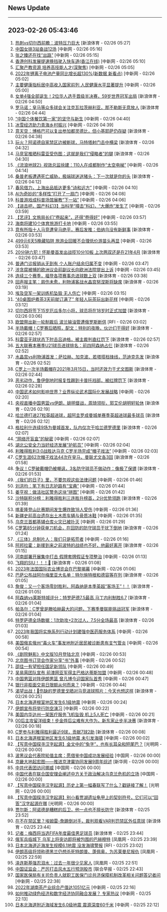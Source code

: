 ## News Update
---
2023-02-26 05:43:46
---
1. <a target="_blank" href="https://k.sina.cn/article_2018499075_784fda0302001ltsm.html?from=sports&subch=osport">热刺vs切尔西前瞻：波特压力巨大</a> [新浪体育 - 02/26 05:27]
2. <a target="_blank" href="http://www.chinanews.com//ty/2023/02-26/9960937.shtml">中国女排3站奋战12场</a> [中新网 - 02/26 05:16]
3. <a target="_blank" href="http://www.chinanews.com//ty/2023/02-26/9960936.shtml">张之臻还在找“出路”</a> [中新网 - 02/26 05:15]
4. <a target="_blank" href="http://www.chinanews.com//gn/2023/02-26/9960935.shtml">香港创科发展提速换挡驶入快车道(香江在线)</a> [中新网 - 02/26 05:10]
5. <a target="_blank" href="http://www.chinanews.com//gn/2023/02-26/9960934.shtml">汇聚产教资源 培养高技能人才(深聚焦)</a> [中新网 - 02/26 05:05]
6. <a target="_blank" href="http://www.chinanews.com//cj/2023/02-26/9960933.shtml">2022年锂离子电池产量同比增长超130%(新数据 新看点)</a> [中新网 - 02/26 05:02]
7. <a target="_blank" href="http://www.chinanews.com//gn/2023/02-26/9960932.shtml">主要健康指标居中高收入国家前列 人民健康水平显著提升</a> [中新网 - 02/26 05:00]
8. <a target="_blank" href="https://k.sina.cn/article_1688096585_649e4f490200172ey.html?from=sports&subch=osport">女单4强全部诞生！2位华人选手晋级半决赛，59岁世界冠军出局</a> [新浪体育 - 02/26 04:50]
9. <a target="_blank" href="https://k.sina.cn/article_2018499075_784fda0302001ltsj.html?from=sports&subch=osport">罗马诺：皇马等众多球会关注克瓦拉茨赫利亚，那不勒斯无意放人</a> [新浪体育 - 02/26 04:44]
10. <a target="_blank" href="http://www.chinanews.com//sh/2023/02-26/9960931.shtml">“中国个体餐饮第一家”的坚守与新生</a> [中新网 - 02/26 04:40]
11. <a target="_blank" href="http://www.chinanews.com//gn/2023/02-26/9960930.shtml">冰雪经济助力青海乡村振兴</a> [中新网 - 02/26 04:39]
12. <a target="_blank" href="https://k.sina.cn/article_2018499075_784fda0302001ltsg.html?from=sports&subch=osport">意天空：博格巴可以复出参加都灵德比，但小基耶萨仍存疑</a> [新浪体育 - 02/26 04:38]
13. <a target="_blank" href="https://k.sina.cn/article_2018499075_784fda0302001ltsb.html?from=sports&subch=osport">玩火？阿诺德自家禁区边被断球，马特塔射门击中横梁</a> [新浪体育 - 02/26 04:32]
14. <a target="_blank" href="https://k.sina.cn/article_2018499075_784fda0302001ltse.html?from=sports&subch=osport">马竞官推晒科雷亚受伤图：这就是我们“侵略者”的腿</a> [新浪体育 - 02/26 04:30]
15. <a target="_blank" href="http://www.chinanews.com//sh/2023/02-26/9960929.shtml">《流浪地球2》视效总监徐建：110人在成都制作“太空电梯”</a> [中新网 - 02/26 04:14]
16. <a target="_blank" href="https://k.sina.cn/article_2018499075_784fda0302001lts7.html?from=sports&subch=osport">桑普老板遭遇死亡威胁，极端球迷送猪头：下一次就是你的头</a> [新浪体育 - 02/26 04:12]
17. <a target="_blank" href="http://www.chinanews.com//cul/2023/02-26/9960928.shtml">春风借力，上海出品抵达更多“诗和远方”</a> [中新网 - 02/26 04:10]
18. <a target="_blank" href="http://www.chinanews.com//cj/2023/02-26/9960927.shtml">AI为奇妙的“多样性”打开了一扇门</a> [中新网 - 02/26 04:08]
19. <a target="_blank" href="http://www.chinanews.com//sh/2023/02-26/9960926.shtml">科普游戏成科普场馆展教“下一站”</a> [中新网 - 02/26 04:06]
20. <a target="_blank" href="http://www.chinanews.com//cul/2023/02-26/9960925.shtml">【进击吧，国产科幻3】当科学“撞击”科幻，“大爆炸”发生了</a> [中新网 - 02/26 03:59]
21. <a target="_blank" href="http://www.chinanews.com//sh/2023/02-26/9960924.shtml">【艺评】文旅局长们“卷起来”，还得“卷得好”</a> [中新网 - 02/26 03:57]
22. <a target="_blank" href="http://www.chinanews.com//sh/2023/02-26/9960923.shtml">海南将建10个体育旅游打卡地</a> [中新网 - 02/26 03:55]
23. <a target="_blank" href="https://k.sina.cn/article_2018499075_784fda0302001lts3.html?from=sports&subch=osport">意有所指十人马竞遭皇马绝平，赛后发推：伯纳乌没有新鲜事</a> [新浪体育 - 02/26 03:53]
24. <a target="_blank" href="http://www.chinanews.com//sh/2023/02-26/9960922.shtml">499元6天5晚藏陷阱 旅游业回暖不合理低价游苗头再显</a> [中新网 - 02/26 03:53]
25. <a target="_blank" href="https://k.sina.cn/article_2018499075_784fda0302001lts2.html?from=sports&subch=osport">20分钟六犯！怀斯曼首发出战揽10分10板 上次两双还是在21年4月</a> [新浪体育 - 02/26 03:47]
26. <a target="_blank" href="http://www.chinanews.com//sh/2023/02-26/9960921.shtml">普通门诊报销从无到有 个人账户结余归属不变</a> [中新网 - 02/26 03:47]
27. <a target="_blank" href="http://www.chinanews.com//gj/2023/02-26/9960920.shtml">涉贪腐被捕的欧洲议会前副议长向欧洲法院提出上诉</a> [中新网 - 02/26 03:45]
28. <a target="_blank" href="https://k.sina.cn/article_2018499075_784fda0302001ltrz.html?from=sports&subch=osport">连续三个赛季，福登各项赛事总进球数上双</a> [新浪体育 - 02/26 03:38]
29. <a target="_blank" href="https://k.sina.cn/article_2018499075_784fda0302001ltro.html?from=sports&subch=osport">回声报主笔：肩伤未愈，利物浦客战水晶宫努涅斯将缺席</a> [新浪体育 - 02/26 03:19]
30. <a target="_blank" href="http://www.chinanews.com//gj/2023/02-26/9960918.shtml">埃及空军一架训练机坠毁 无人伤亡</a> [中新网 - 02/26 03:15]
31. <a target="_blank" href="http://www.chinanews.com//sh/2023/02-26/9960919.shtml">“40桌围炉煮茶3天前就订满了” 年轻人玩茶玩出新花样</a> [中新网 - 02/26 03:12]
32. <a target="_blank" href="https://k.sina.cn/article_2018499075_784fda0302001ltrl.html?from=sports&subch=osport">切尔西将签下15岁厄瓜多尔小将，球员将在18岁时正式加盟</a> [新浪体育 - 02/26 03:06]
33. <a target="_blank" href="https://www.rfi.fr/cn/%E5%9B%BD%E9%99%85%E6%8A%A5%E9%81%93/20230225-%E9%92%88%E5%AF%B9%E9%9D%9E%E6%B4%B2%E4%BA%BA%E6%9D%83%E4%BE%B5%E7%8A%AF%E8%A1%8C%E4%B8%BA-%E6%AC%A7%E7%9B%9F%E8%BF%BD%E5%8A%A0%E5%88%B6%E8%A3%81%E7%93%A6%E6%A0%BC%E7%BA%B3%E9%9B%86%E5%9B%A2">欧盟祭出新一轮制裁后 波兰输油管遭俄罗斯断供</a> [RFI - 02/26 03:02]
34. <a target="_blank" href="https://k.sina.cn/article_2018499075_784fda0302001ltrg.html?from=sports&subch=osport">半场戴帽！C罗赛后晒照，配文：特别的夜晚，伙计们干得好</a> [新浪体育 - 02/26 02:57]
35. <a target="_blank" href="https://k.sina.cn/article_2018499075_784fda0302001ltri.html?from=sports&subch=osport">科雷亚无球状态下肘击吕迪格，被主裁判直红罚下</a> [新浪体育 - 02/26 02:57]
36. <a target="_blank" href="https://k.sina.cn/article_2018499075_784fda0302001ltre.html?from=sports&subch=osport">五大联赛本赛季U21球员进球排名：前四阿森纳占仨</a> [新浪体育 - 02/26 02:52]
37. <a target="_blank" href="https://k.sina.cn/article_2018499075_784fda0302001ltrf.html?from=sports&subch=osport">水晶宫vs利物浦首发：萨拉赫、加克波、若塔搭档锋线，范迪克先发</a> [新浪体育 - 02/26 02:52]
38. <a target="_blank" href="https://k.sina.cn/article_2018499075_784fda0302001ltrd.html?from=sports&subch=osport">C罗上一次半场戴帽在2021年3月15日，当时还效力于尤文图斯</a> [新浪体育 - 02/26 02:44]
39. <a target="_blank" href="https://k.sina.cn/article_2018499075_784fda0302001ltr7.html?from=sports&subch=osport">恶劣动作，鲁伊倒地时报复性踢到卡普托裆部，被红牌罚下</a> [新浪体育 - 02/26 02:28]
40. <a target="_blank" href="http://www.chinanews.com//ty/2023/02-26/9960916.shtml">中国武术如何影响世界？业界纵论武术国际化发展战略</a> [中新网 - 02/26 02:20]
41. <a target="_blank" href="https://k.sina.cn/article_1685707867_6479dc5b00101a28m.html?from=sports&subch=cba">央视直播中国男篮vs伊朗，姚明督战，周琦领衔，郭艾伦胡明轩轮休</a> [新浪体育 - 02/26 02:19]
42. <a target="_blank" href="https://k.sina.cn/article_2018499075_784fda0302001ltr0.html?from=sports&subch=osport">哈兰德打进27粒英超进球，超阿圭罗成曼城单赛季英超进球最多球员</a> [新浪体育 - 02/26 02:12]
43. <a target="_blank" href="https://k.sina.cn/article_2018499075_784fda0302001ltqx.html?from=sports&subch=osport">格拉利什连续9场为曼城首发，队内仅次于哈兰德罗德里</a> [新浪体育 - 02/26 02:07]
44. <a target="_blank" href="http://www.chinanews.com//sh/2023/02-26/9960915.shtml">“网络开盲盒”的秘密</a> [中新网 - 02/26 02:07]
45. <a target="_blank" href="http://www.chinanews.com//gn/2023/02-26/9960913.shtml">湖北公安全力当好经济发展“护航员”</a> [中新网 - 02/26 02:04]
46. <a target="_blank" href="http://www.chinanews.com//ty/2023/02-26/9960914.shtml">利雅得胜利3:0战胜达马克 C罗半场完成“帽子戏法”</a> [中新网 - 02/26 02:03]
47. <a target="_blank" href="https://k.sina.cn/article_2018499075_784fda0302001ltqv.html?from=sports&subch=osport">C罗生涯62次帽子戏法44次在皇马，曼联尤文各3回</a> [新浪体育 - 02/26 01:58]
48. <a target="_blank" href="https://k.sina.cn/article_1356168525_50d57d4d001017njm.html?from=sports&subch=global">争议！C罗破戴帽仍被嘲讽，3名防守球员不做动作：像极了保镖</a> [新浪体育 - 02/26 01:53]
49. <a target="_blank" href="http://www.chinanews.com//gn/2023/02-26/9960912.shtml">《我们的日子》里，不要忽视这些法律问题</a> [中新网 - 02/26 01:46]
50. <a target="_blank" href="http://www.chinanews.com//gn/2023/02-26/9960911.shtml">刘洪均：笔下有日志护路有“宝典”</a> [中新网 - 02/26 01:44]
51. <a target="_blank" href="http://www.chinanews.com//gn/2023/02-26/9960910.shtml">姜亨祝：做活社区警务这块“拼图”</a> [中新网 - 02/26 01:42]
52. <a target="_blank" href="https://k.sina.cn/article_2018499075_784fda0302001ltqm.html?from=sports&subch=osport">沙特联积分榜：利雅得胜利三连胜升榜首，2分优势领跑</a> [新浪体育 - 02/26 01:39]
53. <a target="_blank" href="http://www.chinanews.com//gj/2023/02-26/9960909.shtml">喀麦隆登山比赛期间发生爆炸致18人受伤</a> [中新网 - 02/26 01:36]
54. <a target="_blank" href="http://www.chinanews.com//cul/2023/02-26/9960908.shtml">新疆史前高台遗存出土木质车辆与骨质冰鞋</a> [中新网 - 02/26 01:35]
55. <a target="_blank" href="http://www.chinanews.com//gj/2023/02-26/9960907.shtml">乌克兰首都基辅仓库火灾已被扑灭</a> [中新网 - 02/26 01:29]
56. <a target="_blank" href="https://k.sina.cn/article_2018499075_784fda0302001ltq9.html?from=sports&subch=osport">C罗第85分钟获单刀机会，在回防的防守球员干扰下倒地</a> [新浪体育 - 02/26 01:24]
57. <a target="_blank" href="http://www.chinanews.com//cul/2023/02-26/9960906.shtml">《三体》总制片人：我们只是拓荒者</a> [中新网 - 02/26 01:16]
58. <a target="_blank" href="https://k.sina.cn/article_2018499075_784fda0302001ltq8.html?from=sports&subch=osport">阿邦拉霍：新援到来之前波特的战绩也不好，他最好离开</a> [新浪体育 - 02/26 01:15]
59. <a target="_blank" href="http://www.chinanews.com//sh/2023/02-26/9960905.shtml">河南部署开展集中打击 假牌套牌假证专项整治</a> [中新网 - 02/26 01:13]
60. <a target="_blank" href="https://k.sina.cn/article_2018499075_m784fda0302001ltq6.html?from=sports&subch=osport">飞翔的SIU！！！🤩</a> [新浪体育 - 02/26 01:08]
61. <a target="_blank" href="http://www.chinanews.com//gj/2023/02-26/9960904.shtml">2023年法国国际农业博览会在巴黎揭幕</a> [中新网 - 02/26 01:06]
62. <a target="_blank" href="https://k.sina.cn/article_2018499075_784fda0302001ltpz.html?from=sports&subch=osport">巴萨公布战阿尔梅里亚大名单：特尔施特根和德容等在列</a> [新浪体育 - 02/26 01:05]
63. <a target="_blank" href="https://k.sina.cn/article_2018499075_784fda0302001ltq1.html?from=sports&subch=osport">詹俊：又一个客场零封胜利，阿森纳是本季英超“客场王”！！</a> [新浪体育 - 02/26 01:05]
64. <a target="_blank" href="https://k.sina.cn/article_2018499075_784fda0302001ltq2.html?from=sports&subch=osport">阿森纳vs莱斯特城评分：特罗萨德7.5最高 马丁内利制胜6.7</a> [新浪体育 - 02/26 01:04]
65. <a target="_blank" href="https://k.sina.cn/article_2018499075_784fda0302001ltpy.html?from=sports&subch=osport">帕洛尔：C罗曾是滕哈赫最大的问题，下赛季曼联能挑战冠军</a> [新浪体育 - 02/26 01:04]
66. <a target="_blank" href="https://k.sina.cn/article_2018499075_784fda0302001ltq4.html?from=sports&subch=osport">特罗萨德全场数据：1次助攻+2次过人，7.5分全场最高</a> [新浪体育 - 02/26 01:03]
67. <a target="_blank" href="http://www.chinanews.com//gn/2023/02-26/9960903.shtml">2023年我国将实施系列行动计划建强中医药服务体系</a> [中新网 - 02/26 00:58]
68. <a target="_blank" href="http://www.chinanews.com//gj/2023/02-26/9960902.shtml">美国俄亥俄州“毒火车”事发地附近居民被诊断患有支气管炎</a> [中新网 - 02/26 00:54]
69. <a target="_blank" href="http://www.chinanews.com//cul/2023/02-26/9960900.shtml">《剧院魅影》中文版10月登陆北京</a> [中新网 - 02/26 00:53]
70. <a target="_blank" href="http://www.chinanews.com//cul/2023/02-26/9960901.shtml">北京图书订货会作家分享“书”外事</a> [中新网 - 02/26 00:52]
71. <a target="_blank" href="http://www.chinanews.com//ty/2023/02-26/9960899.shtml">邵佳一有望担任国足新领队</a> [中新网 - 02/26 00:49]
72. <a target="_blank" href="http://www.chinanews.com//ty/2023/02-26/9960898.shtml">吴易昺团队宣布 前澳网亚军得主巴格达蒂斯加盟</a> [中新网 - 02/26 00:48]
73. <a target="_blank" href="http://www.chinanews.com//ty/2023/02-26/9960897.shtml">中国男篮对阵伊朗男篮 曾凡博今迎国家队首秀</a> [中新网 - 02/26 00:47]
74. <a target="_blank" href="http://www.chinanews.com//cj/2023/02-26/9960896.shtml">银行非柜面交易日限额从何而来？</a> [中新网 - 02/26 00:44]
75. <a target="_blank" href="https://k.sina.cn/article_2018499075_784fda0302001ltpc.html?from=sports&subch=osport">渴望出战！🤕伤缺的罗德里戈晒对马竞进球照片：今天也想这样</a> [新浪体育 - 02/26 00:25]
76. <a target="_blank" href="http://www.chinanews.com//gj/2023/02-26/9960895.shtml">日本北海道根室地区发生6.1级地震</a> [中新网 - 02/26 00:24]
77. <a target="_blank" href="http://www.chinanews.com//gj/2023/02-26/9960893.shtml">伊朗宣布将举行防空演习</a> [中新网 - 02/26 00:22]
78. <a target="_blank" href="http://www.chinanews.com//gj/2023/02-26/9960892.shtml">美国内华达州一架医疗服务飞机坠毁 机上5人死亡</a> [中新网 - 02/26 00:21]
79. <a target="_blank" href="https://k.sina.cn/article_3181157500_bd9c9c7c00101mq5f.html?from=sports&subch=vollyball">00后主攻留洋结束！步金烨后尘难有大作为，新东家止步半决赛</a> [新浪体育 - 02/26 00:18]
80. <a target="_blank" href="https://k.sina.cn/article_2018499075_784fda0302001ltp3.html?from=sports&subch=osport">C罗参与利雅得胜利最近9球，贡献7球2助</a> [新浪体育 - 02/26 00:08]
81. <a target="_blank" href="http://www.chinanews.com//gj/2023/02-26/9960891.shtml">日本北海道根室地区发生6.1级地震 未引发海啸</a> [中新网 - 02/26 00:02]
82. <a target="_blank" href="https://politics.gmw.cn/2023-02/26/content_36390034.htm">【写意中国探寻汉字起源】金文中的“兔字”，也有长耳朵和短尾巴？</a> [光明网 - 02/26 00:00]
83. <a target="_blank" href="http://news.china.com.cn/2023-02/26/content_85128577.htm">波黑议会代表院轮值主席：愿借鉴中国成功发展经验</a> [中国网 - 02/26 00:00]
84. <a target="_blank" href="http://www.news.cn/politics/2023-02/26/c_1129397598.htm">京畿大地起宏图——推进京津冀协同发展9周年综述</a> [新华网 - 02/26 00:00]
85. <a target="_blank" href="http://news.china.com.cn/2023-02/26/content_85128571.htm">中共代表团访问挪威</a> [中国网 - 02/26 00:00]
86. <a target="_blank" href="http://news.china.com.cn/2023-02/26/content_85128578.htm">中国代表在联合国安理会阐述中方关于政治解决乌克兰危机的立场</a> [中国网 - 02/26 00:00]
87. <a target="_blank" href="https://politics.gmw.cn/2023-02/26/content_36389967.htm">【写意中国探寻汉字起源】历史上第一幅春联写了什么？戳链接了解！</a> [光明网 - 02/26 00:00]
88. <a target="_blank" href="https://politics.gmw.cn/2023-02/26/content_36390994.htm">【写意中国探寻汉字起源】别小看贾湖遗址龟甲上的契刻符号，它们可以“回答”汉字起源在哪</a> [光明网 - 02/26 00:00]
89. <a target="_blank" href="https://k.sina.cn/article_2018499075_784fda0302001ltox.html?from=sports&subch=osport">贾尔斯：阿诺德是糟糕的后卫，他一点也不擅长防守</a> [新浪体育 - 02/25 23:52]
90. <a target="_blank" href="https://k.sina.cn/article_2018499075_784fda0302001ltot.html?from=sports&subch=osport">在不在禁区里？埃姆雷-詹踢倒对手，裁判观看VAR判罚禁区外任意球</a> [新浪体育 - 02/25 23:44]
91. <a target="_blank" href="https://k.sina.cn/article_2018499075_784fda0302001lton.html?from=sports&subch=osport">记者：梅西将当选FIFA年度最佳男足球员</a> [新浪体育 - 02/25 23:44]
92. <a target="_blank" href="https://news.ifeng.com/c/8NhYO9IZwz2">俄军兵临城下 乌军上将突访即将被包围的巴赫穆特</a> [凤凰网 - 02/25 23:39]
93. <a target="_blank" href="https://www.rfi.fr/cn/%E5%9B%BD%E9%99%85%E6%8A%A5%E9%81%93/20230225-%E6%AC%A7%E7%9B%9F%E7%A5%AD%E5%87%BA%E6%96%B0%E4%B8%80%E8%BD%AE%E5%88%B6%E8%A3%81%E5%90%8E-%E6%B3%A2%E5%85%B0%E8%BE%93%E6%B2%B9%E7%AE%A1%E9%81%AD%E4%BF%84%E7%BD%97%E6%96%AF%E6%96%AD%E4%BE%9B">日本北海道近海发生规模6.1地震 没发海啸警报</a> [RFI - 02/25 23:02]
94. <a target="_blank" href="https://news.ifeng.com/c/8NhYAdg0iMv">伊朗高级将领称德黑兰仍想杀死特朗普、蓬佩奥，为苏莱曼尼报仇</a> [凤凰网 - 02/25 22:59]
95. <a target="_blank" href="https://news.ifeng.com/c/8NhXAduIoJp">泽连斯基强忍泪水：过去一年很少见家人</a> [凤凰网 - 02/25 22:51]
96. <a target="_blank" href="https://www.zaobao.com/realtime/china/story20230225-1366904">中国证监会：严厉打击风水五行预测股市</a> [联合早报 - 02/25 22:43]
97. <a target="_blank" href="http://www.chinanews.com//gn/2023/02-25/9960888.shtml">国家医保局有关司负责人就职工医保门诊共济保障机制改革相关问题答记者问</a> [中新网 - 02/25 22:38]
98. <a target="_blank" href="http://www.chinanews.com//cj/2023/02-25/9960887.shtml">2022年湖南茶产业综合产值达1051亿元</a> [中新网 - 02/25 22:16]
99. <a target="_blank" href="http://www.chinanews.com//cj/2023/02-25/9960884.shtml">如何推动绿色经济和数字经济协同融合发展？ 专家热议</a> [中新网 - 02/25 22:13]
100. <a target="_blank" href="http://www.chinanews.com//gj/2023/02-25/9960885.shtml">日本北海道附近海域发生6.0级地震 震源深度60千米</a> [中新网 - 02/25 22:12]
